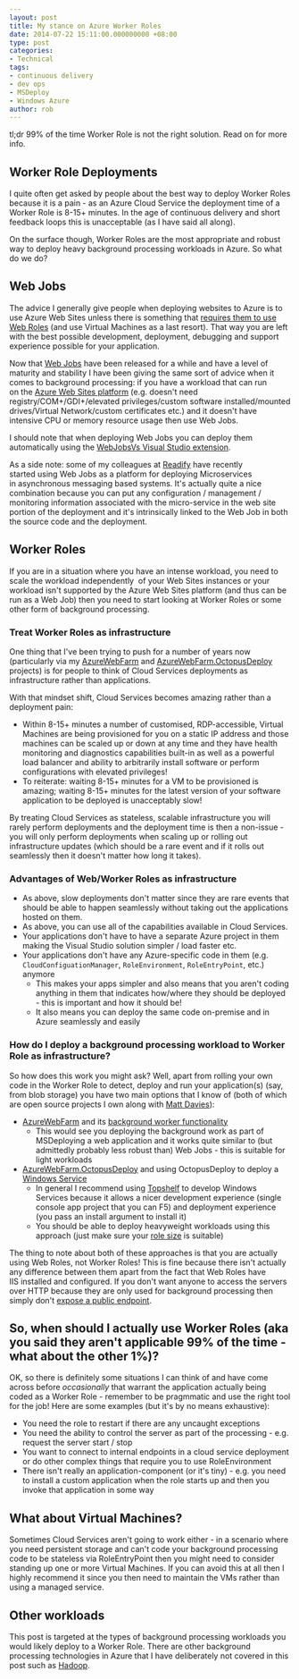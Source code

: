 ```yaml
---
layout: post
title: My stance on Azure Worker Roles
date: 2014-07-22 15:11:00.000000000 +08:00
type: post
categories:
- Technical
tags:
- continuous delivery
- dev ops
- MSDeploy
- Windows Azure
author: rob
---
```



tl;dr 99% of the time Worker Role is not the right solution. Read on for more info.


## Worker Role Deployments


I quite often get asked by people about the best way to deploy Worker Roles because it is a pain - as an Azure Cloud Service the deployment time of a Worker Role is 8-15+ minutes. In the age of continuous delivery and short feedback loops this is unacceptable (as I have said all along).



On the surface though, Worker Roles are the most appropriate and robust way to deploy heavy background processing workloads in Azure. So what do we do?


## Web Jobs


The advice I generally give people when deploying websites to Azure is to use Azure Web Sites unless there is something that [requires them to use Web Roles](/blog/2012/06/09/windows-azure-web-sites-vs-web-roles/ "Windows Azure Web Sites vs Web Roles") (and use Virtual Machines as a last resort). That way you are left with the best possible development, deployment, debugging and support experience possible for your application.



Now that [Web Jobs](http://azure.microsoft.com/en-us/documentation/articles/web-sites-create-web-jobs/) have been released for a while and have a level of maturity and stability I have been giving the same sort of advice when it comes to background processing: if you have a workload that can run on the [Azure Web Sites platform](/blog/2012/06/09/windows-azure-web-sites-vs-web-roles/ "Windows Azure Web Sites vs Web Roles") (e.g. doesn't need registry/COM+/GDI+/elevated privileges/custom software installed/mounted drives/Virtual Network/custom certificates etc.) and it doesn't have intensive CPU or memory resource usage then use Web Jobs.



I should note that when deploying Web Jobs you can deploy them automatically using the [WebJobsVs Visual Studio extension](http://visualstudiogallery.msdn.microsoft.com/f4824551-2660-4afa-aba1-1fcc1673c3d0).



As a side note: some of my colleagues at [Readify](http://readify.net/) have recently started using Web Jobs as a platform for deploying Microservices in asynchronous messaging based systems. It's actually quite a nice combination because you can put any configuration / management / monitoring information associated with the micro-service in the web site portion of the deployment and it's intrinsically linked to the Web Job in both the source code and the deployment.


## Worker Roles


If you are in a situation where you have an intense workload, you need to scale the workload independently  of your Web Sites instances or your workload isn't supported by the Azure Web Sites platform (and thus can be run as a Web Job) then you need to start looking at Worker Roles or some other form of background processing.


### Treat Worker Roles as infrastructure


One thing that I've been trying to push for a number of years now (particularly via my [AzureWebFarm](https://github.com/MRCollective/AzureWebFarm) and [AzureWebFarm.OctopusDeploy](https://github.com/MRCollective/AzureWebFarm.OctopusDeploy) projects) is for people to think of Cloud Services deployments as infrastructure rather than applications.



With that mindset shift, Cloud Services becomes amazing rather than a deployment pain:


- Within 8-15+ minutes a number of customised, RDP-accessible, Virtual Machines are being provisioned for you on a static IP address and those machines can be scaled up or down at any time and they have health monitoring and diagnostics capabilities built-in as well as a powerful load balancer and ability to arbitrarily install software or perform configurations with elevated privileges!
- To reiterate: waiting 8-15+ minutes for a VM to be provisioned is amazing; waiting 8-15+ minutes for the latest version of your software application to be deployed is unacceptably slow!



By treating Cloud Services as stateless, scalable infrastructure you will rarely perform deployments and the deployment time is then a non-issue - you will only perform deployments when scaling up or rolling out infrastructure updates (which should be a rare event and if it rolls out seamlessly then it doesn't matter how long it takes).


### Advantages of Web/Worker Roles as infrastructure

- As above, slow deployments don't matter since they are rare events that should be able to happen seamlessly without taking out the applications hosted on them.
- As above, you can use all of the capabilities available in Cloud Services.
- Your applications don't have to have a separate Azure project in them making the Visual Studio solution simpler / load faster etc.
- Your applications don't have any Azure-specific code in them (e.g. `CloudConfiguationManager`, `RoleEnvironment`, `RoleEntryPoint`, etc.) anymore
  - This makes your apps simpler and also means that you aren't coding anything in them that indicates how/where they should be deployed - this is important and how it should be!
  - It also means you can deploy the same code on-premise and in Azure seamlessly and easily


### How do I deploy a background processing workload to Worker Role as infrastructure?


So how does this work you might ask? Well, apart from rolling your own code in the Worker Role to detect, deploy and run your application(s) (say, from blob storage) you have two main options that I know of (both of which are open source projects I own along with [Matt Davies](http://blog.mdavies.net/)):


- [AzureWebFarm](https://github.com/MRCollective/AzureWebFarm) and its [background worker functionality](https://github.com/MRCollective/AzureWebFarm#background-worker-setup)
  - This would see you deploying the background work as part of MSDeploying a web application and it works quite similar to (but admittedly probably less robust than) Web Jobs - this is suitable for light workloads
- [AzureWebFarm.OctopusDeploy](https://github.com/MRCollective/AzureWebFarm.OctopusDeploy) and using OctopusDeploy to deploy a [Windows Service](https://octopusdeploy.com/automated-deployments/windows-service-deployment)
  - In general I recommend using [Topshelf](http://topshelf-project.com/) to develop Windows Services because it allows a nicer development experience (single console app project that you can F5) and deployment experience (you pass an install argument to install it)
  - You should be able to deploy heavyweight workloads using this approach (just make sure your [role size](https://azure.microsoft.com/en-us/pricing/details/cloud-services/) is suitable)



The thing to note about both of these approaches is that you are actually using Web Roles, not Worker Roles! This is fine because there isn't actually any difference between them apart from the fact that Web Roles have IIS installed and configured. If you don't want anyone to access the servers over HTTP because they are only used for background processing then simply don't [expose a public endpoint](http://msdn.microsoft.com/en-us/library/hh180158.aspx).


## So, when should I actually use Worker Roles (aka you said they aren't applicable 99% of the time - what about the other 1%)?


OK, so there is definitely some situations I can think of and have come across before *occasionally* that warrant the application actually being coded as a Worker Role - remember to be pragmmatic and use the right tool for the job! Here are some examples (but it's by no means exhaustive):


- You need the role to restart if there are any uncaught exceptions
- You need the ability to control the server as part of the processing - e.g. request the server start / stop
- You want to connect to internal endpoints in a cloud service deployment or do other complex things that require you to use RoleEnvironment
- There isn't really an application-component (or it's tiny) - e.g. you need to install a custom application when the role starts up and then you invoke that application in some way


## What about Virtual Machines?


Sometimes Cloud Services aren't going to work either - in a scenario where you need persistent storage and can't code your background processing code to be stateless via RoleEntryPoint then you might need to consider standing up one or more Virtual Machines. If you can avoid this at all then I highly recommend it since you then need to maintain the VMs rather than using a managed service.


## Other workloads


This post is targeted at the types of background processing workloads you would likely deploy to a Worker Role. There are other background processing technologies in Azure that I have deliberately not covered in this post such as [Hadoop](http://azure.microsoft.com/en-us/services/hdinsight/).

